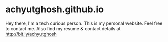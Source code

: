 # achyutghosh.github.io
Hey there, I'm a tech curious person. This is my personal website. Feel free to contact me. Also find my resume & contact details at http://bit.ly/achyutghosh


